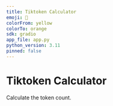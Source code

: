 ```yaml
---
title: Tiktoken Calculator
emoji: 🤗
colorFrom: yellow
colorTo: orange
sdk: gradio
app_file: app.py
python_version: 3.11
pinned: false
---
```


# Tiktoken Calculator

Calculate the token count.

